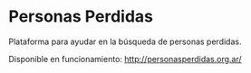 # Personas Perdidas
Plataforma para ayudar en la búsqueda de personas perdidas.

Disponible en funcionamiento: http://personasperdidas.org.ar/
